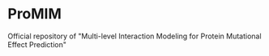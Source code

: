 # ProMIM
Official repository of "Multi-level Interaction Modeling for Protein Mutational Effect Prediction"
